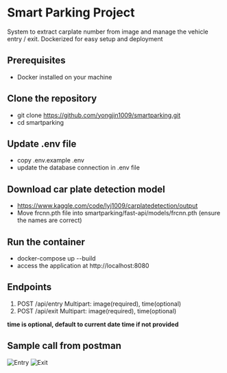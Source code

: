 # Smart Parking Project
System to extract carplate number from image and manage the vehicle entry / exit. Dockerized for easy setup and deployment

## Prerequisites
- Docker installed on your machine

## Clone the repository
- git clone https://github.com/yongjin1009/smartparking.git
- cd smartparking

## Update .env file
- copy .env.example .env
- update the database connection in .env file

## Download car plate detection model
- https://www.kaggle.com/code/lyj1009/carplatedetection/output
- Move frcnn.pth file into smartparking/fast-api/models/frcnn.pth (ensure the names are correct)

## Run the container
- docker-compose up --build
- access the application at http://localhost:8080

## Endpoints
1. POST /api/entry Multipart: image(required), time(optional)
2. POST /api/exit  Multipart: image(required), time(optional)
   
**time is optional, default to current date time if not provided**

## Sample call from postman
![Entry](https://github.com/user-attachments/assets/9fd90e84-9431-4b60-bddb-86e4160c6f9e)
![Exit](https://github.com/user-attachments/assets/7ff3b1c9-40d9-49f8-8080-6f213e5fd779)

